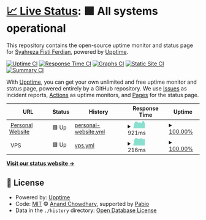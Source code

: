 # [📈 Live Status](https://Syahreza-Ferdian.github.io/Uptime-Monitor): <!--live status--> **🟩 All systems operational**

This repository contains the open-source uptime monitor and status page for [Syahreza Fisti Ferdian](https://syahreza.site/), powered by [Upptime](https://github.com/upptime/upptime).

[![Uptime CI](https://github.com/Syahreza-Ferdian/Uptime-Monitor/workflows/Uptime%20CI/badge.svg)](https://github.com/Syahreza-Ferdian/Uptime-Monitor/actions?query=workflow%3A%22Uptime+CI%22)
[![Response Time CI](https://github.com/Syahreza-Ferdian/Uptime-Monitor/workflows/Response%20Time%20CI/badge.svg)](https://github.com/Syahreza-Ferdian/Uptime-Monitor/actions?query=workflow%3A%22Response+Time+CI%22)
[![Graphs CI](https://github.com/Syahreza-Ferdian/Uptime-Monitor/workflows/Graphs%20CI/badge.svg)](https://github.com/Syahreza-Ferdian/Uptime-Monitor/actions?query=workflow%3A%22Graphs+CI%22)
[![Static Site CI](https://github.com/Syahreza-Ferdian/Uptime-Monitor/workflows/Static%20Site%20CI/badge.svg)](https://github.com/Syahreza-Ferdian/Uptime-Monitor/actions?query=workflow%3A%22Static+Site+CI%22)
[![Summary CI](https://github.com/Syahreza-Ferdian/Uptime-Monitor/workflows/Summary%20CI/badge.svg)](https://github.com/Syahreza-Ferdian/Uptime-Monitor/actions?query=workflow%3A%22Summary+CI%22)

With [Upptime](https://upptime.js.org), you can get your own unlimited and free uptime monitor and status page, powered entirely by a GitHub repository. We use [Issues](https://github.com/Syahreza-Ferdian/Uptime-Monitor/issues) as incident reports, [Actions](https://github.com/Syahreza-Ferdian/Uptime-Monitor/actions) as uptime monitors, and [Pages](https://Syahreza-Ferdian.github.io/Uptime-Monitor) for the status page.

<!--start: status pages-->
<!-- This summary is generated by Upptime (https://github.com/upptime/upptime) -->
<!-- Do not edit this manually, your changes will be overwritten -->
<!-- prettier-ignore -->
| URL | Status | History | Response Time | Uptime |
| --- | ------ | ------- | ------------- | ------ |
| <img alt="" src="https://icons.duckduckgo.com/ip3/syahreza.site.ico" height="13"> [Personal Website](https://syahreza.site) | 🟩 Up | [personal-website.yml](https://github.com/Syahreza-Ferdian/Uptime-Monitor/commits/HEAD/history/personal-website.yml) | <details><summary><img alt="Response time graph" src="./graphs/personal-website/response-time-week.png" height="20"> 921ms</summary><br><a href="https://Syahreza-Ferdian.github.io/Uptime-Monitor/history/personal-website"><img alt="Response time 833" src="https://img.shields.io/endpoint?url=https%3A%2F%2Fraw.githubusercontent.com%2FSyahreza-Ferdian%2FUptime-Monitor%2FHEAD%2Fapi%2Fpersonal-website%2Fresponse-time.json"></a><br><a href="https://Syahreza-Ferdian.github.io/Uptime-Monitor/history/personal-website"><img alt="24-hour response time 805" src="https://img.shields.io/endpoint?url=https%3A%2F%2Fraw.githubusercontent.com%2FSyahreza-Ferdian%2FUptime-Monitor%2FHEAD%2Fapi%2Fpersonal-website%2Fresponse-time-day.json"></a><br><a href="https://Syahreza-Ferdian.github.io/Uptime-Monitor/history/personal-website"><img alt="7-day response time 921" src="https://img.shields.io/endpoint?url=https%3A%2F%2Fraw.githubusercontent.com%2FSyahreza-Ferdian%2FUptime-Monitor%2FHEAD%2Fapi%2Fpersonal-website%2Fresponse-time-week.json"></a><br><a href="https://Syahreza-Ferdian.github.io/Uptime-Monitor/history/personal-website"><img alt="30-day response time 833" src="https://img.shields.io/endpoint?url=https%3A%2F%2Fraw.githubusercontent.com%2FSyahreza-Ferdian%2FUptime-Monitor%2FHEAD%2Fapi%2Fpersonal-website%2Fresponse-time-month.json"></a><br><a href="https://Syahreza-Ferdian.github.io/Uptime-Monitor/history/personal-website"><img alt="1-year response time 833" src="https://img.shields.io/endpoint?url=https%3A%2F%2Fraw.githubusercontent.com%2FSyahreza-Ferdian%2FUptime-Monitor%2FHEAD%2Fapi%2Fpersonal-website%2Fresponse-time-year.json"></a></details> | <details><summary><a href="https://Syahreza-Ferdian.github.io/Uptime-Monitor/history/personal-website">100.00%</a></summary><a href="https://Syahreza-Ferdian.github.io/Uptime-Monitor/history/personal-website"><img alt="All-time uptime 100.00%" src="https://img.shields.io/endpoint?url=https%3A%2F%2Fraw.githubusercontent.com%2FSyahreza-Ferdian%2FUptime-Monitor%2FHEAD%2Fapi%2Fpersonal-website%2Fuptime.json"></a><br><a href="https://Syahreza-Ferdian.github.io/Uptime-Monitor/history/personal-website"><img alt="24-hour uptime 100.00%" src="https://img.shields.io/endpoint?url=https%3A%2F%2Fraw.githubusercontent.com%2FSyahreza-Ferdian%2FUptime-Monitor%2FHEAD%2Fapi%2Fpersonal-website%2Fuptime-day.json"></a><br><a href="https://Syahreza-Ferdian.github.io/Uptime-Monitor/history/personal-website"><img alt="7-day uptime 100.00%" src="https://img.shields.io/endpoint?url=https%3A%2F%2Fraw.githubusercontent.com%2FSyahreza-Ferdian%2FUptime-Monitor%2FHEAD%2Fapi%2Fpersonal-website%2Fuptime-week.json"></a><br><a href="https://Syahreza-Ferdian.github.io/Uptime-Monitor/history/personal-website"><img alt="30-day uptime 100.00%" src="https://img.shields.io/endpoint?url=https%3A%2F%2Fraw.githubusercontent.com%2FSyahreza-Ferdian%2FUptime-Monitor%2FHEAD%2Fapi%2Fpersonal-website%2Fuptime-month.json"></a><br><a href="https://Syahreza-Ferdian.github.io/Uptime-Monitor/history/personal-website"><img alt="1-year uptime 100.00%" src="https://img.shields.io/endpoint?url=https%3A%2F%2Fraw.githubusercontent.com%2FSyahreza-Ferdian%2FUptime-Monitor%2FHEAD%2Fapi%2Fpersonal-website%2Fuptime-year.json"></a></details>
| <img alt="" src="https://icons.duckduckgo.com/ip3/null.ico" height="13"> VPS | 🟩 Up | [vps.yml](https://github.com/Syahreza-Ferdian/Uptime-Monitor/commits/HEAD/history/vps.yml) | <details><summary><img alt="Response time graph" src="./graphs/vps/response-time-week.png" height="20"> 216ms</summary><br><a href="https://Syahreza-Ferdian.github.io/Uptime-Monitor/history/vps"><img alt="Response time 220" src="https://img.shields.io/endpoint?url=https%3A%2F%2Fraw.githubusercontent.com%2FSyahreza-Ferdian%2FUptime-Monitor%2FHEAD%2Fapi%2Fvps%2Fresponse-time.json"></a><br><a href="https://Syahreza-Ferdian.github.io/Uptime-Monitor/history/vps"><img alt="24-hour response time 182" src="https://img.shields.io/endpoint?url=https%3A%2F%2Fraw.githubusercontent.com%2FSyahreza-Ferdian%2FUptime-Monitor%2FHEAD%2Fapi%2Fvps%2Fresponse-time-day.json"></a><br><a href="https://Syahreza-Ferdian.github.io/Uptime-Monitor/history/vps"><img alt="7-day response time 216" src="https://img.shields.io/endpoint?url=https%3A%2F%2Fraw.githubusercontent.com%2FSyahreza-Ferdian%2FUptime-Monitor%2FHEAD%2Fapi%2Fvps%2Fresponse-time-week.json"></a><br><a href="https://Syahreza-Ferdian.github.io/Uptime-Monitor/history/vps"><img alt="30-day response time 220" src="https://img.shields.io/endpoint?url=https%3A%2F%2Fraw.githubusercontent.com%2FSyahreza-Ferdian%2FUptime-Monitor%2FHEAD%2Fapi%2Fvps%2Fresponse-time-month.json"></a><br><a href="https://Syahreza-Ferdian.github.io/Uptime-Monitor/history/vps"><img alt="1-year response time 220" src="https://img.shields.io/endpoint?url=https%3A%2F%2Fraw.githubusercontent.com%2FSyahreza-Ferdian%2FUptime-Monitor%2FHEAD%2Fapi%2Fvps%2Fresponse-time-year.json"></a></details> | <details><summary><a href="https://Syahreza-Ferdian.github.io/Uptime-Monitor/history/vps">100.00%</a></summary><a href="https://Syahreza-Ferdian.github.io/Uptime-Monitor/history/vps"><img alt="All-time uptime 100.00%" src="https://img.shields.io/endpoint?url=https%3A%2F%2Fraw.githubusercontent.com%2FSyahreza-Ferdian%2FUptime-Monitor%2FHEAD%2Fapi%2Fvps%2Fuptime.json"></a><br><a href="https://Syahreza-Ferdian.github.io/Uptime-Monitor/history/vps"><img alt="24-hour uptime 100.00%" src="https://img.shields.io/endpoint?url=https%3A%2F%2Fraw.githubusercontent.com%2FSyahreza-Ferdian%2FUptime-Monitor%2FHEAD%2Fapi%2Fvps%2Fuptime-day.json"></a><br><a href="https://Syahreza-Ferdian.github.io/Uptime-Monitor/history/vps"><img alt="7-day uptime 100.00%" src="https://img.shields.io/endpoint?url=https%3A%2F%2Fraw.githubusercontent.com%2FSyahreza-Ferdian%2FUptime-Monitor%2FHEAD%2Fapi%2Fvps%2Fuptime-week.json"></a><br><a href="https://Syahreza-Ferdian.github.io/Uptime-Monitor/history/vps"><img alt="30-day uptime 100.00%" src="https://img.shields.io/endpoint?url=https%3A%2F%2Fraw.githubusercontent.com%2FSyahreza-Ferdian%2FUptime-Monitor%2FHEAD%2Fapi%2Fvps%2Fuptime-month.json"></a><br><a href="https://Syahreza-Ferdian.github.io/Uptime-Monitor/history/vps"><img alt="1-year uptime 100.00%" src="https://img.shields.io/endpoint?url=https%3A%2F%2Fraw.githubusercontent.com%2FSyahreza-Ferdian%2FUptime-Monitor%2FHEAD%2Fapi%2Fvps%2Fuptime-year.json"></a></details>

<!--end: status pages-->

[**Visit our status website →**](https://Syahreza-Ferdian.github.io/Uptime-Monitor)

## 📄 License

- Powered by: [Upptime](https://github.com/upptime/upptime)
- Code: [MIT](./LICENSE) © [Anand Chowdhary](https://anandchowdhary.com), supported by [Pabio](https://pabio.com)
- Data in the `./history` directory: [Open Database License](https://opendatacommons.org/licenses/odbl/1-0/)
